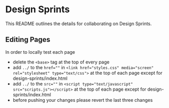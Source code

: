 # Design Sprints
This README outlines the details for collaborating on Design Sprints.

## Editing Pages
In order to locally test each page
* delete the `<base>` tag at the top of every page
* add `../` to the `href=""` in `<link href="styles.css" media="screen" rel="stylesheet" type="text/css">` at the top of each page except for design-sprints/index.html
* add `../` to the `src=""` in `<script type="text/javascript" src="scripts.js"></script>` at the top of each page except for design-sprints/index.html
* before pushing your changes please revert the last three changes
